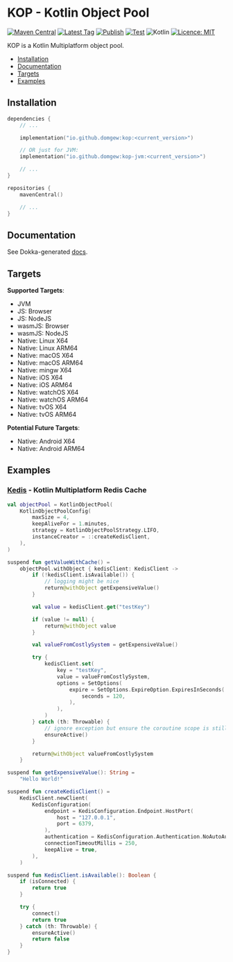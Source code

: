 # KOP - Kotlin Object Pool

[![Maven Central](https://img.shields.io/maven-central/v/io.github.domgew/kop)](https://central.sonatype.com/search?q=kop&namespace=io.github.domgew)
[![Latest Tag](https://img.shields.io/github/v/tag/domgew/kop?label=latest%20tag&cacheSeconds=180)](https://github.com/domgew/kop/tags)
[![Publish](https://img.shields.io/github/actions/workflow/status/domgew/kop/.github%2Fworkflows%2Fpublish.yml?label=publish&cacheSeconds=180)](https://github.com/domgew/kop/actions/workflows/publish.yml)
[![Test](https://img.shields.io/github/actions/workflow/status/domgew/kop/.github%2Fworkflows%2Ftest.yml?branch=main&label=test&cacheSeconds=180)](https://github.com/domgew/kop/actions/workflows/test.yml)
![Kotlin](https://img.shields.io/github/languages/top/domgew/kop?cacheSeconds=86400)
[![Licence: MIT](https://img.shields.io/github/license/domgew/kop?cacheSeconds=86400)](./LICENSE)

KOP is a Kotlin Multiplatform object pool.

* [Installation](#installation)
* [Documentation](#documentation)
* [Targets](#targets)
* [Examples](#examples)

## Installation

```kotlin
dependencies {
    // ...

    implementation("io.github.domgew:kop:<current_version>")

    // OR just for JVM:
    implementation("io.github.domgew:kop-jvm:<current_version>")

    // ...
}
```

```kotlin
repositories {
    mavenCentral()

    // ...
}
```

## Documentation

See Dokka-generated [docs](https://javadoc.io/doc/io.github.domgew/kop/latest/kop/io.github.domgew.kop/index.html).

## Targets

**Supported Targets**:

* JVM
* JS: Browser
* JS: NodeJS
* wasmJS: Browser
* wasmJS: NodeJS
* Native: Linux X64
* Native: Linux ARM64
* Native: macOS X64
* Native: macOS ARM64
* Native: mingw X64
* Native: iOS X64
* Native: iOS ARM64
* Native: watchOS X64
* Native: watchOS ARM64
* Native: tvOS X64
* Native: tvOS ARM64

**Potential Future Targets**:

* Native: Android X64
* Native: Android ARM64

## Examples

### [Kedis](https://github.com/domgew/kedis) - Kotlin Multiplatform Redis Cache

```kotlin
val objectPool = KotlinObjectPool(
    KotlinObjectPoolConfig(
        maxSize = 4,
        keepAliveFor = 1.minutes,
        strategy = KotlinObjectPoolStrategy.LIFO,
        instanceCreator = ::createKedisClient,
    ),
)

suspend fun getValueWithCache() =
    objectPool.withObject { kedisClient: KedisClient ->
        if (!kedisClient.isAvailable()) {
            // logging might be nice
            return@withObject getExpensiveValue()
        }

        val value = kedisClient.get("testKey")

        if (value != null) {
            return@withObject value
        }

        val valueFromCostlySystem = getExpensiveValue()

        try {
            kedisClient.set(
                key = "testKey",
                value = valueFromCostlySystem,
                options = SetOptions(
                    expire = SetOptions.ExpireOption.ExpiresInSeconds(
                        seconds = 120,
                    ),
                ),
            )
        } catch (th: Throwable) {
            // ignore exception but ensure the coroutine scope is still active - probably logging would be nice
            ensureActive()
        }

        return@withObject valueFromCostlySystem
    }

suspend fun getExpensiveValue(): String =
    "Hello World!"

suspend fun createKedisClient() =
    KedisClient.newClient(
        KedisConfiguration(
            endpoint = KedisConfiguration.Endpoint.HostPort(
                host = "127.0.0.1",
                port = 6379,
            ),
            authentication = KedisConfiguration.Authentication.NoAutoAuth,
            connectionTimeoutMillis = 250,
            keepAlive = true,
        ),
    )

suspend fun KedisClient.isAvailable(): Boolean {
    if (isConnected) {
        return true
    }

    try {
        connect()
        return true
    } catch (th: Throwable) {
        ensureActive()
        return false
    }
}
```
